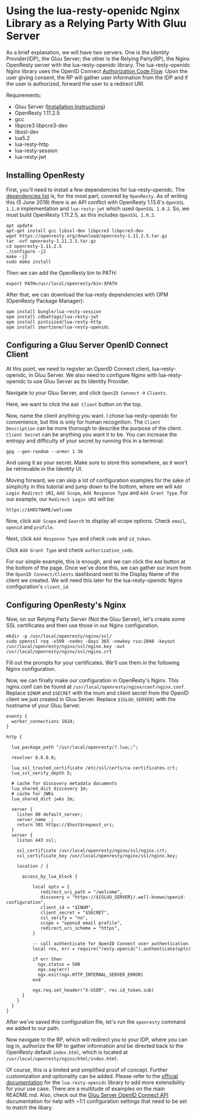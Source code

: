 # Using the lua-resty-openidc Nginx Library as a Relying Party With Gluu Server

As a brief explanation, we will have two servers. One is the Identity Provider(IDP), the Gluu Server; the other is the Relying Party(RP), the Nginx OpenResty server with the lua-resty-openidc library. The lua-resty-openidc Nginx library uses the OpenID Connect [Authorization Code Flow](http://openid.net/specs/openid-connect-core-1_0.html#CodeFlowSteps). Upon the user giving consent, the RP will gather user information from the IDP and if the user is authorized, forward the user to a redirect URI.

Requirements:  
- Gluu Server ([Installation Instructions](https://gluu.org/docs/ce/installation-guide/install/#1-install-gluu-server-package))  
- OpenResty 1.11.2.5  
- gcc  
- libpcre3 libpcre3-dev  
- libssl-dev  
- lua5.2  
- lua-resty-http  
- lua-resty-session  
- lua-resty-jwt  

## Installing OpenResty

First, you'll need to install a few dependencies for lua-resty-openidc. The [dependencies list](https://github.com/zmartzone/lua-resty-openidc#dependencies) is, for the most part, covered by `OpenResty`. As of writing this (5 June 2018) there is an API conflict with OpenResty 1.13.6's `OpenSSL 1.1.0` implementation  and `lua-resty-jwt` which used `OpenSSL 1.0.2`. So, we must build OpenResty 1.11.2.5, as this includes `OpenSSL 1.0.2`.

```
apt update
apt-get install gcc libssl-dev libpcre3 libpcre3-dev
wget https://openresty.org/download/openresty-1.11.2.5.tar.gz
tar -xvf openresty-1.11.2.5.tar.gz 
cd openresty-1.11.2.5
./configure -j2
make -j2
sudo make install
```

Then we can add the OpenResty bin to PATH:

```
export PATH=/usr/local/openresty/bin:$PATH
```

After that, we can download the lua-resty dependencies with OPM (OpenResty Package Manager):

```
opm install bungle/lua-resty-session 
opm install cdbattags/lua-resty-jwt 
opm install pintsized/lua-resty-http 
opm install zmartzone/lua-resty-openidc
```

## Configuring a Gluu Server OpenID Connect Client

At this point, we need to register an OpenID Connect client, lua-resty-openidc, in Gluu Server. We also need to configure Nginx with lua-resty-openidc to use Gluu Server as its Identity Provider.

Navigate to your Gluu Server, and click `OpenID Connect` -> `Clients`.

Here, we want to click the `Add Client` button on the top.

Now, name the client anything you want. I chose lua-resty-openidc for convenience, but this is only for human recognition. The `Client Description` can be more thorough to describe the purpose of the client. `Client Secret` can be anything you want it to be. You can increase the entropy and difficulty of your secret by running this in a terminal:

```
gpg --gen-random --armor 1 30
```

And using it as your secret. Make sure to store this somewhere, as it won't be retrievable in the Identity UI.

Moving forward, we can skip a lot of configuration examples for the sake of simplicity in this tutorial and jump down to the bottom, where we will `Add Login Redirect URI`, `Add Scope`, `Add Response Type` and `Add Grant Type`. For our example, our `Redirect Login URI` will be:

```
https://$HOSTNAME/welcome
```

Now, click `Add Scope` and `Search` to display all scope options. Check `email`, `openid` and `profile`.

Next, click `Add Response Type` and check `code` and `id_token`.

Click `Add Grant Type` and check `authorization_code`.

For our simple example, this is enough, and we can click the `Add` button at the bottom of the page. Once we've done this, we can gather our inum from the `OpenID Connect/Clients` dashboard next to the Display Name of the client we created. We will need this later for the lua-resty-openidc Nginx configuration's `client_id`.

## Configuring OpenResty's Nginx

Now, on our Relying Party Server (Not the Gluu Server), let's create some SSL certificates and then use those in our Nginx configuration.

```
mkdir -p /usr/local/openresty/nginx/ssl/
sudo openssl req -x509 -nodes -days 365 -newkey rsa:2048 -keyout /usr/local/openresty/nginx/ssl/nginx.key -out /usr/local/openresty/nginx/ssl/nginx.crt
```

Fill out the prompts for your certificates. We'll use them in the following Nginx configuration.

Now, we can finally make our configuration in OpenResty's Nginx. This nginx.conf can be found at `/usr/local/openresty/nginx/conf/nginx.conf`. Replace `$INUM` and `$SECRET` with the inum and client secret from the OpenID client we just created in Gluu Server. Replace `${GLUU_SERVER}` with the hostname of your Gluu Server.

```
events {
  worker_connections 1024;
}

http {

  lua_package_path "/usr/local/openresty/?.lua;;";

  resolver 8.8.8.8;

  lua_ssl_trusted_certificate /etc/ssl/certs/ca-certificates.crt;
  lua_ssl_verify_depth 5;

  # cache for discovery metadata documents
  lua_shared_dict discovery 1m;
  # cache for JWKs
  lua_shared_dict jwks 1m;

  server {
	listen 80 default_server;
	server_name _;
	return 301 https://$host$request_uri;
  }
  server {
    listen 443 ssl;

    ssl_certificate /usr/local/openresty/nginx/ssl/nginx.crt;
    ssl_certificate_key /usr/local/openresty/nginx/ssl/nginx.key;

    location / {

      access_by_lua_block {

          local opts = {
             redirect_uri_path = "/welcome",
             discovery = "https://${GLUU_SERVER}/.well-known/openid-configuration",
             client_id = "$INUM",
             client_secret = "$SECRET",
             ssl_verify = "no",
             scope = "openid email profile",
             redirect_uri_scheme = "https",
          }

          -- call authenticate for OpenID Connect user authentication
          local res, err = require("resty.openidc").authenticate(opts)

          if err then
            ngx.status = 500
            ngx.say(err)
            ngx.exit(ngx.HTTP_INTERNAL_SERVER_ERROR)
          end

          ngx.req.set_header("X-USER", res.id_token.sub)
      }
    }
  }
}
```

After we've saved this configuration file, let's run the `openresty` command we added to our path.

Now navigate to the RP, which will redirect you to your IDP, where you can log in, authorize the RP to gather information and be directed back to the OpenResty default `index.html`, which is located at `/usr/local/openresty/nginx/html/index.html`.

Of course, this is a limited and simplified proof of concept. Further customization and optionality can be added. Please refer to the [official documentation](https://github.com/zmartzone/lua-resty-openidc) for the `lua-resty-openidc` library to add more extensibility for your use case. There are a multitude of examples on the main README.md. Also, check out the [Gluu Server OpenID Connect API](https://gluu.org/docs/ce/api-guide/openid-connect-api/) documentation for help with ~1:1 configuration settings that need to be set to match the libary.

